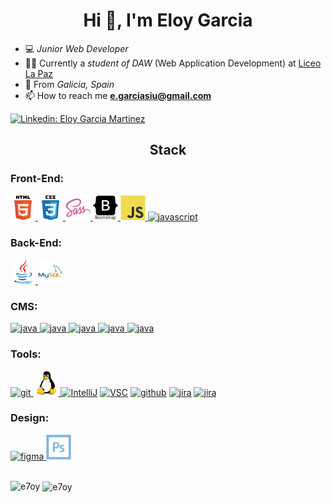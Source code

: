
<h1 align="center">Hi 👋, I'm Eloy Garcia</h1>

- 💻 <em>Junior Web Developer</em>
- 👨‍💻 Currently a <em>student of DAW</em> (Web Application Development) at <a href="https://fp.liceolapaz.com/">Liceo La Paz</a>
- 📍 From <em>Galicia, Spain</em>
- 📫 How to reach me **e.garciasiu@gmail.com**

[![Linkedin:  Eloy Garcia Martinez ](https://img.shields.io/badge/-EloyGarciaMartinez-blue?style=flat-square&logo=Linkedin&logoColor=white&link=https://www.linkedin.com/in/eloy-garcia-martinez-189525208/)](https://www.linkedin.com/in/eloy-garcia-martinez-189525208/)

<h2 align="center">Stack</h2>
<p align="left"> 
  <h3 align="left">Front-End:</h3>
  <a href="#"> <img src="https://raw.githubusercontent.com/devicons/devicon/master/icons/html5/html5-original-wordmark.svg" alt="html5" width="40" height="40"/> </a> 
  <a href="https://www.w3schools.com/css/" target="_blank" rel="noreferrer"> <img src="https://raw.githubusercontent.com/devicons/devicon/master/icons/css3/css3-original-wordmark.svg" alt="css3" width="40" height="40"/> </a> 
  <a href="https://sass-lang.com" target="_blank" rel="noreferrer"> <img src="https://raw.githubusercontent.com/devicons/devicon/master/icons/sass/sass-original.svg" alt="sass" width="40" height="40"/> </a>
  <a href="https://getbootstrap.com" target="_blank" rel="noreferrer"> <img src="https://raw.githubusercontent.com/devicons/devicon/master/icons/bootstrap/bootstrap-plain-wordmark.svg" alt="bootstrap" width="40" height="40"/> </a> 
  <a href="https://developer.mozilla.org/en-US/docs/Web/JavaScript" target="_blank" rel="noreferrer"> <img src="https://raw.githubusercontent.com/devicons/devicon/master/icons/javascript/javascript-original.svg" alt="javascript" width="40" height="40"/> </a>
    <a href="https://blog.artegrafico.net/wp-content/uploads/2019/02/jQuery-logo.png" target="_blank" rel="noreferrer"> <img src="https://blog.artegrafico.net/wp-content/uploads/2019/02/jQuery-logo.png" alt="javascript" width="40" height="40"/> </a> 

  <h3 align="left">Back-End:</h3>
  <a href="https://www.java.com" target="_blank" rel="noreferrer"> <img src="https://raw.githubusercontent.com/devicons/devicon/master/icons/java/java-original.svg" alt="java" width="40" height="40"/> </a> 
  <a href="https://www.mysql.com/" target="_blank" rel="noreferrer"> <img src="https://raw.githubusercontent.com/devicons/devicon/master/icons/mysql/mysql-original-wordmark.svg" alt="mysql" width="40" height="40"/> </a> 
     
  <h3 align="left">CMS:</h3>
  <a href="https://upload.wikimedia.org/wikipedia/commons/9/93/Wordpress_Blue_logo.png" target="_blank" rel="noreferrer"> <img src="https://upload.wikimedia.org/wikipedia/commons/9/93/Wordpress_Blue_logo.png" alt="java" width="40" height="40"/> </a> 
  <a href="https://upload.wikimedia.org/wikipedia/commons/thumb/2/2a/WooCommerce_logo.svg/1200px-WooCommerce_logo.svg.png" target="_blank" rel="noreferrer"> <img src="https://upload.wikimedia.org/wikipedia/commons/thumb/2/2a/WooCommerce_logo.svg/1200px-WooCommerce_logo.svg.png" alt="java" width="50" height="30"/> </a> 
    <a href="https://www.joopbox.com/wp-content/uploads/2015/12/Joomla-logo.png" target="_blank" rel="noreferrer"> <img src="https://www.joopbox.com/wp-content/uploads/2015/12/Joomla-logo.png" alt="java" width="60" height="40"/> </a> 
        <a href="https://upload.wikimedia.org/wikipedia/commons/b/b7/Moodle-1-740x380.png" target="_blank" rel="noreferrer"> <img src="https://upload.wikimedia.org/wikipedia/commons/b/b7/Moodle-1-740x380.png" alt="java" width="60" height="40"/> </a> 
            <a href="https://upload.wikimedia.org/wikipedia/commons/thumb/c/c5/Prestashop.svg/2389px-Prestashop.svg.png" target="_blank" rel="noreferrer"> <img src="https://upload.wikimedia.org/wikipedia/commons/thumb/c/c5/Prestashop.svg/2389px-Prestashop.svg.png" alt="java" width="60" height="40"/> </a> 





   
   <h3 align="left">Tools:</h3>
  <a href="https://git-scm.com/" target="_blank" rel="noreferrer"> <img src="https://www.vectorlogo.zone/logos/git-scm/git-scm-icon.svg" alt="git" width="40" height="40"/> </a> 
  <a href="https://www.linux.org/" target="_blank" rel="noreferrer"> <img src="https://raw.githubusercontent.com/devicons/devicon/master/icons/linux/linux-original.svg" alt="linux" width="40" height="40"/> </a>
<a href="#"> <img src="https://upload.wikimedia.org/wikipedia/commons/9/9c/IntelliJ_IDEA_Icon.svg" alt="IntelliJ" width="40" height="40"/></a>
<a href="#"><img src="https://upload.wikimedia.org/wikipedia/commons/9/9a/Visual_Studio_Code_1.35_icon.svg" alt="VSC" width="40" height="40"/></a>
<a href="#"><img src="https://upload.wikimedia.org/wikipedia/commons/thumb/c/c2/GitHub_Invertocat_Logo.svg/200px-GitHub_Invertocat_Logo.svg.png" alt="github" width="40" height="40"/></a>
<a href="#"><img src="https://cdn.icon-icons.com/icons2/2699/PNG/512/atlassian_jira_logo_icon_170511.png" alt="jira" width="40" height="40" title="Jira"/></a>
<a href="#"><img src="https://upload.wikimedia.org/wikipedia/commons/4/45/Notion_app_logo.png" alt="jira" width="40" height="40" title="Jira"/></a>



  <h3 align="left">Design:</h3>
  <a href="https://www.figma.com/" target="_blank" rel="noreferrer"> <img src="https://www.vectorlogo.zone/logos/figma/figma-icon.svg" alt="figma" width="40" height="40"/> </a> 
  <a href="https://www.photoshop.com/en" target="_blank" rel="noreferrer"> <img src="https://raw.githubusercontent.com/devicons/devicon/master/icons/photoshop/photoshop-line.svg" alt="photoshop" width="40" height="40"/> </a> 
  <br /><br />
<p><img align="left" src="https://github-readme-stats.vercel.app/api/top-langs?username=e7oy&show_icons=true&locale=en&layout=compact" alt="e7oy" /></p>

<p>&nbsp;<img align="center" src="https://github-readme-stats.vercel.app/api?username=e7oy&show_icons=true&locale=en" alt="e7oy" /></p>


